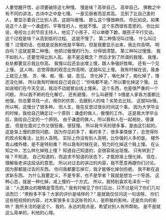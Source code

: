 人要觉醒开悟，必须要破除这七种慢。
慢是啥？高举自己。
高举自己。
佛教之中有不同的讲法，古诗中之中是七慢。
一是见弱者而显其高。
见到了比自己差的人，要显示着自己比别人高，这就叫傲慢。
那么这个慢很麻烦。
你比如说，如果说这个人是一个谦虚的、平等性的人，他就不慢。
这个东西很有意思的。
你比如说，电视台上的节目主持人，他见了小孩子，可以单膝下跪，跟孩子平行交谈。
这个过程是啥？从高到低的过程。
这就不慢了。
第二种情况叫过慢。
什么叫过慢？
过慢的话，也就是说我和他是平等的，但是我要显示出来，我比你高明。
明白吗？这就是第二种慢。
他把过傲慢的行为，分得很清楚。
第三种叫过慢慢。
我不如别人，还要觉得比别人高。
是不是这概念？
然后才到了所谓的我慢。
我慢，处处都要显示我比你高。
我慢以后还会出增上慢，跟人争强好胜嘛。
还有一个见上慢。
这人呐，总觉得我的观念比你高明，这就叫见上慢。
我有时候在说，我身上就见上慢。
贪、嗔、痴、慢、疑、恶见。
贪化掉了，嗔化掉了，痴化掉了，慢还没化掉。
所以我有时候给自己说自己：“你啥都不是。”
所以要化掉这个慢。
比如说咱们在今天交谈，我动不动就冒出线上慢来。
这个东西，也是很严重的一个问题。
所以我不断的在化解它。
还有避慢。
什么叫避慢？
b慢是人家各方面都比他强，你总要寻找一点，用你的优势，去跟别人的啥？劣势去比较。
这就叫b慢。
所以啊，这慢分了很多种。
但人生，我在反思过很长时间这个事。
因为大学毕业的时候，我给自己确定过一个原则：谦虚的做人，傲慢的工作。
这是我大学毕业后，我给自己定的一个原则。
由于谦虚的做人，所以我和人在一起相处，很谦虚。
但是在面对工作又很狂傲，很狂慢。
所以我今天的很多事，是由这引起的。
这是渐上慢的原则问题。
因为你见的多了，看的多了，很多事情做了，总觉得你的观点和看法，比别人高明。
实际上你没有别人高明，比你强的人多的是。
楼外青山楼外楼，是不是特别难？
所以我有时候在说，努力的化掉这个贱上慢。
在认知之中，怎么样化掉贱上慢？
知道自己知道的，会很容易出现慢。
只有转到了啥？不知道。
自己知道的，而追求不知道的状态下，才能把渐上慢化掉。
现在，理解我老讲这段话的意思。
所以对过去的讲过的内容，我不愿意再跟你们讨论。
因为那都是过去的东西。
你问我都要忘掉它，我才能够化掉剑伤疤。
我不断在追求新东西。
为什么我要定义，不是专家，也不是学者？我就是想当一个导游。
这种心态，就是一种化掉，减上慢的一个方式。
所以，我特别喜欢毛泽东一句话：“人民群众的眼睛是雪亮的。”
我有时候见了你们后台，只不过是问了你们几句话而已：“黑粉多不多？大家的评价是啥样的？”
是就我仅仅问这一句话呀。
你们这些短视频的内容，对大家很多关注这账号的人，是积极的影响，还是负向的影响？
我所关注的是这个。
我的，永远的观点是，希望对别人有所帮助。
是不是就这么简单的，利他的心理。